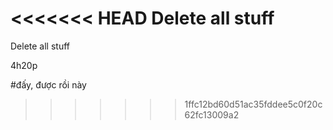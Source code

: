 
<<<<<<< HEAD
Delete all stuff
=======
Delete all stuff

4h20p

#đấy, được rồi này
>>>>>>> 1ffc12bd60d51ac35fddee5c0f20c62fc13009a2
